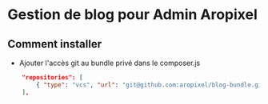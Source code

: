 # Gestion de blog pour Admin Aropixel

## Comment installer

- Ajouter l'accès git au bundle privé dans le composer.js

```json
    "repositories": [
        { "type": "vcs", "url": "git@github.com:aropixel/blog-bundle.git" }
    ],
```

